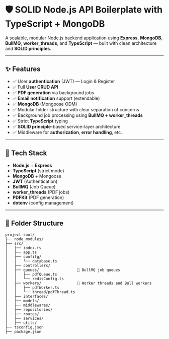 # 🛡️ SOLID Node.js API Boilerplate with TypeScript + MongoDB

A scalable, modular Node.js backend application using **Express**, **MongoDB**, **BullMQ**, **worker_threads**, and **TypeScript** — built with clean architecture and **SOLID principles**.

---

## ✨ Features

- ✅ User **authentication** (JWT) — Login & Register
- ✅ Full **User CRUD API**
- ✅ **PDF generation** via background jobs
- ✅ **Email notification** support (extendable)
- ✅ **MongoDB** (Mongoose ODM)
- ✅ Modular folder structure with clear separation of concerns
- ✅ Background job processing using **BullMQ + worker_threads**
- ✅ Strict **TypeScript** typing
- ✅ **SOLID principle**-based service-layer architecture
- ✅ Middleware for **authorization**, **error handling**, etc.

---

## 🔧 Tech Stack

- **Node.js** + **Express**
- **TypeScript** (strict mode)
- **MongoDB** + Mongoose
- **JWT** (Authentication)
- **BullMQ** (Job Queue)
- **worker_threads** (PDF jobs)
- **PDFKit** (PDF generation)
- **dotenv** (config management)

---

## 📁 Folder Structure

```
project-root/
├── node_modules/
├── src/
│   ├── index.ts
│   ├── app.ts
│   ├── confifg/
│   │   └── database.ts
│   ├── controllers/
│   ├── queues/                 🔄 BullMQ job queues
│   │   ├── pdfQueue.ts
│   │   └── redisConfig.ts
│   ├── workers/                🧵 Worker threads and Bull workers
│   │   ├── pdfWorker.ts
│   │   └── thread/pdfThread.ts
│   ├── interfaces/
│   ├── models/
│   ├── middlewares/
│   ├── repositories/
│   ├── routes/
│   ├── services/
│   ├── utils/
├── tsconfig.json
├── package.json
```